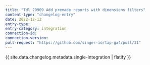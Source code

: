 ```yaml
---
title: "Tdl 20909 Add premade reports with dimensions filters"
content-type: "changelog-entry"
date: 2022-12-12
entry-type: 
entry-category: integration
connection-id: 
connection-version: 
pull-request: "https://github.com/singer-io/tap-ga4/pull/31"
---
```

{{ site.data.changelog.metadata.single-integration | flatify }}